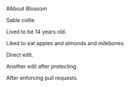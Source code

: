#About Blossom

Sable collie

Lived to be 14 years old.

Liked to eat apples and almonds and milkbones.

Direct edit.

Another edit after protecting.

After enforcing pull requests.




